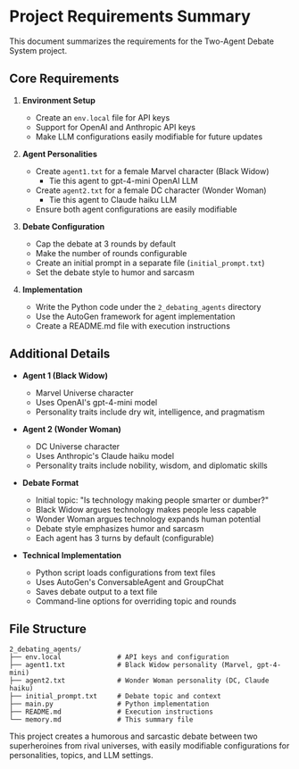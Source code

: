 # Project Requirements Summary

This document summarizes the requirements for the Two-Agent Debate System project.

## Core Requirements

1. **Environment Setup**
   - Create an `env.local` file for API keys
   - Support for OpenAI and Anthropic API keys
   - Make LLM configurations easily modifiable for future updates

2. **Agent Personalities**
   - Create `agent1.txt` for a female Marvel character (Black Widow)
     - Tie this agent to gpt-4-mini OpenAI LLM
   - Create `agent2.txt` for a female DC character (Wonder Woman)
     - Tie this agent to Claude haiku LLM
   - Ensure both agent configurations are easily modifiable

3. **Debate Configuration**
   - Cap the debate at 3 rounds by default
   - Make the number of rounds configurable
   - Create an initial prompt in a separate file (`initial_prompt.txt`)
   - Set the debate style to humor and sarcasm

4. **Implementation**
   - Write the Python code under the `2_debating_agents` directory
   - Use the AutoGen framework for agent implementation
   - Create a README.md file with execution instructions

## Additional Details

- **Agent 1 (Black Widow)**
  - Marvel Universe character
  - Uses OpenAI's gpt-4-mini model
  - Personality traits include dry wit, intelligence, and pragmatism

- **Agent 2 (Wonder Woman)**
  - DC Universe character
  - Uses Anthropic's Claude haiku model
  - Personality traits include nobility, wisdom, and diplomatic skills

- **Debate Format**
  - Initial topic: "Is technology making people smarter or dumber?"
  - Black Widow argues technology makes people less capable
  - Wonder Woman argues technology expands human potential
  - Debate style emphasizes humor and sarcasm
  - Each agent has 3 turns by default (configurable)

- **Technical Implementation**
  - Python script loads configurations from text files
  - Uses AutoGen's ConversableAgent and GroupChat
  - Saves debate output to a text file
  - Command-line options for overriding topic and rounds

## File Structure

```
2_debating_agents/
├── env.local              # API keys and configuration
├── agent1.txt             # Black Widow personality (Marvel, gpt-4-mini)
├── agent2.txt             # Wonder Woman personality (DC, Claude haiku)
├── initial_prompt.txt     # Debate topic and context
├── main.py                # Python implementation
├── README.md              # Execution instructions
└── memory.md              # This summary file
```

This project creates a humorous and sarcastic debate between two superheroines from rival universes, with easily modifiable configurations for personalities, topics, and LLM settings.
